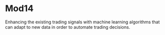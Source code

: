 # Mod14

Enhancing the existing trading signals with machine learning algorithms that can adapt to new data in order to automate trading decisions.
